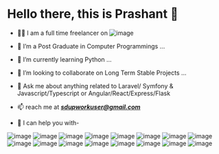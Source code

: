  # Hello there, this is Prashant 👋


  -  👨‍💻 I am a full time freelancer on   ![image](https://github.com/sdupworkuser/sdupworkuser/assets/27762337/f25685d3-8c17-47e5-9f9b-65d1cccc3b88)
 - 🔭 I’m a Post Graduate in Computer Programmings ...
 - 🌱 I’m currently learning Python ...
 - 👯 I’m looking to collaborate on Long Term Stable Projects ... 
 - 💬 Ask me about anything related to Laravel/ Symfony & Javascript/Typescript or Angular/React/Express/Flask
 - 📫 reach me at  ***sdupworkuser@gmail.com***

 - 🤔 I can help you with-

![image](https://github.com/sdupworkuser/sdupworkuser/assets/27762337/5aee74df-dbc5-4cab-9071-46fee6c679e5)
![image](https://github.com/sdupworkuser/sdupworkuser/assets/27762337/95b025b1-3260-4cde-b930-e99b8b412c34)
![image](https://github.com/sdupworkuser/sdupworkuser/assets/27762337/3a696c14-a620-452b-a9fa-e0f234c4715d)
![image](https://github.com/sdupworkuser/sdupworkuser/assets/27762337/5407317d-794a-4166-9d7d-46c9363662ff)
![image](https://github.com/sdupworkuser/sdupworkuser/assets/27762337/af52fbc5-9984-4b18-9fbe-e69d2424fdb1)
![image](https://github.com/sdupworkuser/sdupworkuser/assets/27762337/0913384a-a6a8-4fc5-a65f-f38c64353fbf)
![image](https://github.com/sdupworkuser/sdupworkuser/assets/27762337/ce86b037-5c50-43e5-a1c6-41d3ed5b21cd)
![image](https://github.com/sdupworkuser/sdupworkuser/assets/27762337/d983af8f-1571-4a4c-ad49-1d2129bb9f7d)
![image](https://github.com/sdupworkuser/sdupworkuser/assets/27762337/09b17755-88ad-4eff-b823-01b4c4be23e8)
![image](https://github.com/sdupworkuser/sdupworkuser/assets/27762337/bb49557e-45bf-4a67-afa6-c1986c37f68c)
![image](https://github.com/sdupworkuser/sdupworkuser/assets/27762337/29c8088d-a9fd-4fea-b777-e676bf85029b)
![image](https://github.com/sdupworkuser/sdupworkuser/assets/27762337/9e8ad804-3e59-421b-82b6-eaba355a7af8)
![image](https://github.com/sdupworkuser/sdupworkuser/assets/27762337/7aefc6fb-c197-4374-baf5-468620fab777)
![image](https://github.com/sdupworkuser/sdupworkuser/assets/27762337/3d83db21-4f2b-4ad7-8fb3-f3e491dd078e)
![image](https://github.com/sdupworkuser/sdupworkuser/assets/27762337/38a56ed2-04d5-46d0-8d25-014726eb38ec)
![image](https://github.com/sdupworkuser/sdupworkuser/assets/27762337/074b93a9-6277-426a-a0a6-980be53cd37a)




<!--
**PrashantRatanparikhe/PrashantRatanparikhe** is a ✨ _special_ ✨ repository because its `README.md` (this file) appears on your GitHub profile.

Here are some ideas to get you started:

- 🔭 I’m currently working on ...
- 🌱 I’m currently learning ...
- 👯 I’m looking to collaborate on ...
- 🤔 I’m looking for help with ...
- 💬 Ask me about ...
- 📫 How to reach me: ...
- 😄 Pronouns: ...
- ⚡ Fun fact: ...
-->
